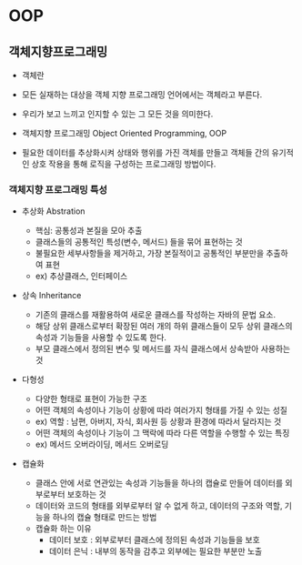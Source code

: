
# OOP
## 객체지향프로그래밍

* 객체란 
* 모든 실재하는 대상을 객체 지향 프로그래밍 언어에서는 객체라고 부른다.
* 우리가 보고 느끼고 인지할 수 있는 그 모든 것을 의미한다.

* 객체지향 프로그래밍 Object Oriented Programming, OOP
* 필요한 데이터를 추상화시켜 상태와 행위를 가진 객체를 만들고 객체들 간의 유기적인 상호 작용을 통해 로직을 구성하는 프로그래밍 방법이다.

### 객체지향 프로그래밍 특성
* 추상화 Abstration
  * 핵심: 공통성과 본질을 모아 추출
  * 클래스들의 공통적인 특성(변수, 메서드) 들을 묶어 표현하는 것
  * 불필요한 세부사항들을 제거하고, 가장 본질적이고 공통적인 부분만을 추출하여 표현
  * ex) 추상클래스, 인터페이스
  
* 상속 Inheritance
  * 기존의 클래스를 재활용하여 새로운 클래스를 작성하는 자바의 문법 요소.
  * 해당 상위 클래스로부터 확장된 여러 개의 하위 클래스들이 모두 상위 클래스의 속성과 기능들을 사용할 수 있도록 한다.
  * 부모 클래스에서 정의된 변수 및 메서드를 자식 클래스에서 상속받아 사용하는 것
  
* 다형성
  * 다양한 형태로 표현이 가능한 구조
  * 어떤 객체의 속성이나 기능이 상황에 따라 여러가지 형태를 가질 수 있는 성질
  * ex) 역할 : 남편, 아버지, 자식, 회사원 등 상황과 환경에 따라서 달라지는 것
  * 어떤 객체의 속성이나 기능이 그 맥락에 따라 다른 역할을 수행할 수 있는 특징
  * ex) 메서드 오버라이딩, 메서드 오버로딩
  
* 캡슐화
  * 클래스 안에 서로 연관있는 속성과 기능들을 하나의 캡슐로 만들어 데이터를 외부로부터 보호하는 것
  * 데이터와 코드의 형태를 외부로부터 알 수 없게 하고, 데이터의 구조와 역할, 기능을 하나의 캡슐 형태로 만드는 방법
  * 캡슐화 하는 이유
    * 데이터 보호 : 외부로부터 클래스에 정의된 속성과 기능들을 보호
    * 데이터 은닉 : 내부의 동작을 감추고 외부에는 필요한 부분만 노출
